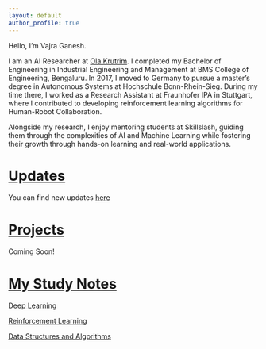 ```yaml
---
layout: default
author_profile: true
---
```


Hello, I’m Vajra Ganesh.

I am an AI Researcher at [Ola Krutrim](https://www.olakrutrim.com/). I completed my Bachelor of Engineering in Industrial Engineering and Management at BMS College of Engineering, Bengaluru. In 2017, I moved to Germany to pursue a master’s degree in Autonomous Systems at Hochschule Bonn-Rhein-Sieg. During my time there, I worked as a Research Assistant at Fraunhofer IPA in Stuttgart, where I contributed to developing reinforcement learning algorithms for Human-Robot Collaboration.

Alongside my research, I enjoy mentoring students at Skillslash, guiding them through the complexities of AI and Machine Learning while fostering their growth through hands-on learning and real-world applications.

<!-- You can find my blogs [here](./blog/) -->


# <u>Updates</u>

You can find new updates [here](./blog/)

# <u>Projects</u>
Coming Soon!

# <u>My Study Notes</u>

[Deep Learning](/deep-learning)

[Reinforcement Learning](/rl)

[Data Structures and Algorithms](/dsa)
